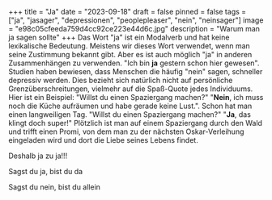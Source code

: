 +++
title = "Ja"
date = "2023-09-18"
draft = false
pinned = false
tags = ["ja", "jasager", "depressionen", "peoplepleaser", "nein", "neinsager"]
image = "e98c05cfeeda759d4cc92ce223e44d6c.jpg"
description = "Warum man ja sagen sollte"
+++
Das Wort "ja" ist ein Modalverb und hat keine lexikalische Bedeutung. Meistens wir dieses Wort verwendet, wenn man seine Zustimmung bekannt gibt. Aber es ist auch möglich "ja" in anderen Zusammenhängen zu verwenden. "Ich bin **ja** gestern schon hier gewesen". Studien haben bewiesen, dass Menschen die häufig "nein" sagen, schneller depressiv werden. Dies bezieht sich natürlich nicht auf persönliche Grenzüberschreitungen, vielmehr auf die Spaß-Quote jedes Individuums. Hier ist ein Beispiel: "Willst du einen Spaziergang machen?" "**Nein**, ich muss noch die Küche aufräumen und habe gerade keine Lust.". Schon hat man einen langweiligen Tag. "Willst du einen Spaziergang machen?" "**Ja**, das klingt doch super!" Plötzlich ist man auf einem Spaziergang durch den Wald und trifft einen Promi, von dem man zu der nächsten Oskar-Verleihung eingeladen wird und dort die Liebe seines Lebens findet.

Deshalb ja zu ja!!!

Sagst du ja, bist du da

Sagst du nein, bist du allein